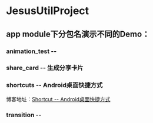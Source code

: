 # JesusUtilProject

## app module下分包名演示不同的Demo：

### animation_test --

### share_card -- 生成分享卡片

### shortcuts -- Android桌面快捷方式

博客地址：[Shortcut -- Android桌面快捷方式](https://www.yuque.com/jesus_yangshijie/ruafsa/huldpp)

### transition --
